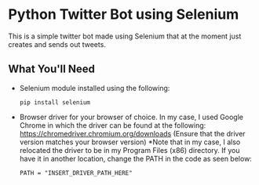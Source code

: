 # Python Twitter Bot using Selenium

This is a simple twitter bot made using Selenium that at the moment just creates and sends out tweets.

## What You'll Need

- Selenium module installed using the following:
  ```
  pip install selenium
  ```
- Browser driver for your browser of choice. In my case, I used Google Chrome in which the driver can be found at the following: https://chromedriver.chromium.org/downloads (Ensure that the driver version matches your browser version)
  \*Note that in my case, I also relocated the driver to be in my Program Files (x86) directory. If you have it in another location, change the PATH in the code as seen below:
  ```
  PATH = "INSERT_DRIVER_PATH_HERE"
  ```
